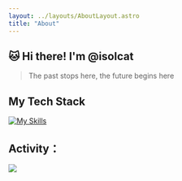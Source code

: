 ```yaml
---
layout: ../layouts/AboutLayout.astro
title: "About"
---
```


## 🐱 Hi there! I'm @isolcat

> The past stops here, the future begins here
  
##  My Tech Stack
  [![My Skills](https://skillicons.dev/icons?i=vue,vite,webpack,ts,git,html,css,js,nuxtjs,powershell,tailwind,jest&perline=4)](https://skillicons.dev)

##  Activity：
![](https://github-readme-stats.vercel.app/api?username=isolcat&show_icons=true&count_private=true)

